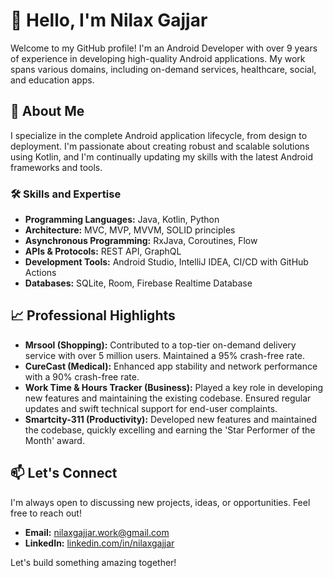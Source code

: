 # 👋 Hello, I'm Nilax Gajjar

Welcome to my GitHub profile! I'm an Android Developer with over 9 years of experience in developing high-quality Android applications. My work spans various domains, including on-demand services, healthcare, social, and education apps.

## 🚀 About Me

I specialize in the complete Android application lifecycle, from design to deployment. I'm passionate about creating robust and scalable solutions using Kotlin, and I'm continually updating my skills with the latest Android frameworks and tools.

### 🛠️ Skills and Expertise

- **Programming Languages:** Java, Kotlin, Python
- **Architecture:** MVC, MVP, MVVM, SOLID principles
- **Asynchronous Programming:** RxJava, Coroutines, Flow
- **APIs & Protocols:** REST API, GraphQL
- **Development Tools:** Android Studio, IntelliJ IDEA, CI/CD with GitHub Actions
- **Databases:** SQLite, Room, Firebase Realtime Database

## 📈 Professional Highlights

- **Mrsool (Shopping):** Contributed to a top-tier on-demand delivery service with over 5 million users. Maintained a 95% crash-free rate.
- **CureCast (Medical):** Enhanced app stability and network performance with a 90% crash-free rate.
- **Work Time & Hours Tracker (Business):** Played a key role in developing new features and maintaining the existing codebase. Ensured regular updates and swift technical support for end-user complaints.
- **Smartcity-311 (Productivity):** Developed new features and maintained the codebase, quickly excelling and earning the 'Star Performer of the Month' award.

## 📫 Let's Connect

I'm always open to discussing new projects, ideas, or opportunities. Feel free to reach out!

- **Email:** [nilaxgajjar.work@gmail.com](mailto:nilaxgajjar.work@gmail.com)
- **LinkedIn:** [linkedin.com/in/nilaxgajjar](https://www.linkedin.com/in/nilaxgajjar/)

Let's build something amazing together!
